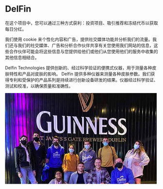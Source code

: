 # DelFin

在这个项目中，您可以通过三种方式获利：投资项目、吸引推荐和冻结代币以获取每日分红。

我们使用 cookie 来个性化内容和广告，提供社交媒体功能并分析我们的流量。我们还与我们的社交媒体、广告和分析合作伙伴共享有关您使用我们网站的信息，这些合作伙伴可能会将这些信息与您提供给他们或他们从您使用他们的服务中收集的其他信息相结合。

Delfin Technologies 提供创新的、经过科学验证的便携式仪器，用于测量各种皮肤特性和产品对皮肤的影响。 Delfin 提供多种仪器来测量各种皮肤参数。我们获得专利和受保护的产品系列是持续进行创新设备研发的结果。仪器经过科学验证、测试和校准，以确保质量和准确性。

![Guiness-Storehouse](Guiness-Storehouse.jpg)

